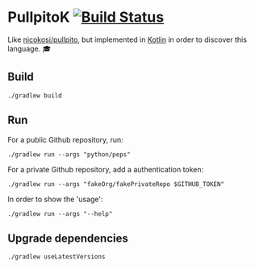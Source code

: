 # PullpitoK [![Build Status](https://travis-ci.com/nicokosi/pullpitoK.svg?branch=master)](https://travis-ci.com/nicokosi/pullpitoK)

Like [nicokosi/pullpito](https://github.com/nicokosi/pullpito/), but implemented in [Kotlin](https://kotlinlang.org/) in order to discover this language. 🎓

## Build

    ./gradlew build

## Run
For a public Github repository, run:

    ./gradlew run --args "python/peps"

For a private Github repository, add a authentication token:

    ./gradlew run --args "fakeOrg/fakePrivateRepo $GITHUB_TOKEN"

In order to show the 'usage':

    ./gradlew run --args "--help"

## Upgrade dependencies

    ./gradlew useLatestVersions